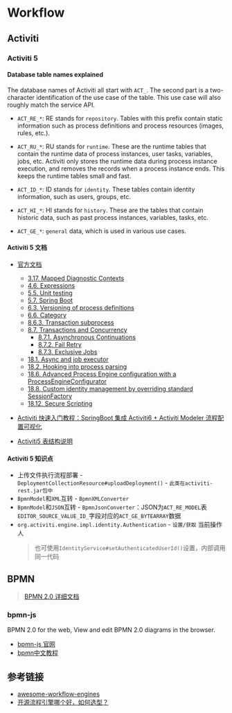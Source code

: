 # Workflow


## Activiti

### Activiti 5

#### Database table names explained

The database names of Activiti all start with `ACT_`. The second part is a two-character identification of the use case of the table. This use case will also roughly match the service API.

* `ACT_RE_*`: RE stands for `repository`. Tables with this prefix contain static information such as process definitions and process resources (images, rules, etc.).

* `ACT_RU_*`: RU stands for `runtime`. These are the runtime tables that contain the runtime data of process instances, user tasks, variables, jobs, etc. Activiti only stores the runtime data during process instance execution, and removes the records when a process instance ends. This keeps the runtime tables small and fast.

* `ACT_ID_*`: ID stands for `identity`. These tables contain identity information, such as users, groups, etc.

* `ACT_HI_*`: HI stands for `history`. These are the tables that contain historic data, such as past process instances, variables, tasks, etc.

* `ACT_GE_*`: `general` data, which is used in various use cases.

#### Activiti 5 文档

* [官方文档](https://www.activiti.org/5.x/userguide/)
  * [3.17. Mapped Diagnostic Contexts](https://www.activiti.org/5.x/userguide/#MDC)
  * [4.6. Expressions](https://www.activiti.org/5.x/userguide/#apiExpressions)
  * [5.5. Unit testing](https://www.activiti.org/5.x/userguide/#springUnitTest)
  * [5.7. Spring Boot](https://www.activiti.org/5.x/userguide/#springSpringBoot)
  * [6.3. Versioning of process definitions](https://www.activiti.org/5.x/userguide/#versioningOfProcessDefinitions)
  * [6.6. Category](https://www.activiti.org/5.x/userguide/#deploymentCategory)
  * [8.6.3. Transaction subprocess](https://www.activiti.org/5.x/userguide/#bpmnTransactionSubprocess)
  * [8.7. Transactions and Concurrency](https://www.activiti.org/5.x/userguide/#bpmnConcurrencyAndTransactions)
    * [8.7.1. Asynchronous Continuations](https://www.activiti.org/5.x/userguide/#asyncContinuations) 
    * [8.7.2. Fail Retry](https://www.activiti.org/5.x/userguide/#failRetry)
    * [8.7.3. Exclusive Jobs](https://www.activiti.org/5.x/userguide/#exclusiveJobs)
  * [18.1. Async and job executor](https://www.activiti.org/5.x/userguide/#advanced_parseHandlers)
  * [18.2. Hooking into process parsing](https://www.activiti.org/5.x/userguide/#_hooking_into_process_parsing)
  * [18.6. Advanced Process Engine configuration with a ProcessEngineConfigurator](https://www.activiti.org/5.x/userguide/#advanced.process.engine.configurators)
  * [18.8. Custom identity management by overriding standard SessionFactory](https://www.activiti.org/5.x/userguide/#advanced.custom.session.manager)
  * [18.12. Secure Scripting](https://www.activiti.org/5.x/userguide/#advancedSecureScripting)

* [Activiti 快速入门教程：SpringBoot 集成 Activiti6 + Activiti Modeler 流程配置可视化](https://blog.csdn.net/qq_37143673/article/details/102667824)

* [Activiti5 表结构说明](https://lucaslz.gitbooks.io/activiti-5-22/content/)


#### Activiti 5 知识点

* 上传文件执行流程部署 - `DeploymentCollectionResource#uploadDeployment()` - `此类在activiti-rest.jar包中`
* `BpmnModel`和`XML`互转 - `BpmnXMLConverter`
* `BpmnModel`和`JSON`互转 - `BpmnJsonConverter`：JSON为`ACT_RE_MODEL`表`EDITOR_SOURCE_VALUE_ID_`字段对应的`ACT_GE_BYTEARRAY`数据
* `org.activiti.engine.impl.identity.Authentication` - `设置/获取` 当前操作人 
  > 也可使用`IdentityService#setAuthenticatedUserId()`设置，内部调用同一代码


## BPMN

> [BPMN 2.0 详细文档](https://www.omg.org/spec/BPMN/2.0/PDF)

### bpmn-js

BPMN 2.0 for the web, View and edit BPMN 2.0 diagrams in the browser.

* [bpmn-js 官网](https://bpmn.io/)
* [bpmn中文教程](https://github.com/LinDaiDai/bpmn-chinese-document)

## 参考链接

* [awesome-workflow-engines](https://github.com/meirwah/awesome-workflow-engines)
* [开源流程引擎哪个好，如何选型？](https://zhuanlan.zhihu.com/p/369761832)



